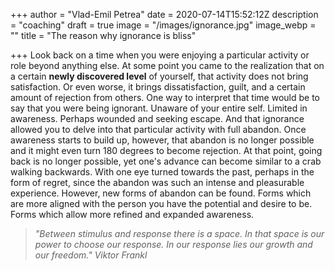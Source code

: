 +++
author = "Vlad-Emil Petrea"
date = 2020-07-14T15:52:12Z
description = "coaching"
draft = true
image = "/images/ignorance.jpg"
image_webp = ""
title = "The reason why ignorance is bliss"

+++
Look back on a time when you were enjoying a particular activity or role beyond anything else. At some point you came to the realization that on a certain **newly discovered level** of yourself, that activity does not bring satisfaction. Or even worse, it brings dissatisfaction, guilt, and a certain amount of rejection from others. One way to interpret that time would be to say that you were being ignorant. Unaware of your entire self. Limited in awareness. Perhaps wounded and seeking escape. And that ignorance allowed you to delve into that particular activity with full abandon. Once awareness starts to build up, however, that abandon is no longer possible and it might even turn 180 degrees to become rejection. At that point, going back is no longer possible, yet one's advance can become similar to a crab walking backwards. With one eye turned towards the past, perhaps in the form of regret, since the abandon was such an intense and pleasurable experience. However, new forms of abandon can be found. Forms which are more aligned with the person you have the potential and desire to be. Forms which allow more refined and expanded awareness.

> _"Between stimulus and response there is a space. In that space is our power to choose our response. In our response lies our growth and our freedom." Viktor Frankl_